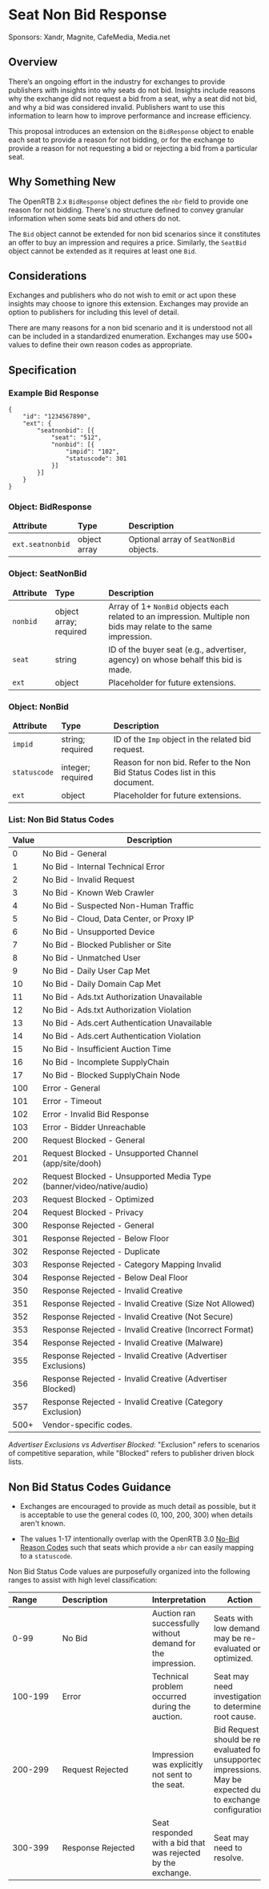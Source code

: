 # Seat Non Bid Response

Sponsors: Xandr, Magnite, CafeMedia, Media&#46;net

## Overview

There’s an ongoing effort in the industry for exchanges to provide publishers with insights into why seats do not bid. Insights include reasons why the exchange did not request a bid from a seat, why a seat did not bid, and why a bid was considered invalid. Publishers want to use this information to learn how to improve performance and increase efficiency.

This proposal introduces an extension on the `BidResponse` object to enable each seat to provide a reason for not bidding, or for the exchange to provide a reason for not requesting a bid or rejecting a bid from a particular seat.

## Why Something New

The OpenRTB 2.x `BidResponse` object defines the `nbr` field to provide one reason for not bidding. There's no structure defined to convey granular information when some seats bid and others do not.

The `Bid` object cannot be extended for non bid scenarios since it constitutes an offer to buy an impression and requires a price. Similarly, the `SeatBid` object cannot be extended as it requires at least one `Bid`.

## Considerations

Exchanges and publishers who do not wish to emit or act upon these insights may choose to ignore this extension. Exchanges may provide an option to publishers for  including this level of detail.

There are many reasons for a non bid scenario and it is understood not all can be included in a standardized enumeration. Exchanges may use 500+ values to define their own reason codes as appropriate.

## Specification

### Example Bid Response

```
{
    "id": "1234567890",
    "ext": {
        "seatnonbid": [{
            "seat": "512",
            "nonbid": [{
                "impid": "102",
                "statuscode": 301
            }]
        }]
    }
}
```

### Object: BidResponse

<table>
  <thead>
    <tr>
      <td>
        <strong>Attribute</strong>
      </td>
      <td>
        <strong>Type</strong>
      </td>
      <td>
        <strong>Description</strong>
      </td>
    </tr>
  </thead>
  <tbody>
    <tr>
      <td>
        <code>ext.seatnonbid</code>
      </td>
      <td>
        object array
      </td>
      <td>
        Optional array of <code>SeatNonBid</code> objects.
      </td>
    </tr>
  </tbody>
</table>

### Object: SeatNonBid

<table>
  <thead>
    <tr>
      <td>
        <strong>Attribute</strong>
      </td>
      <td>
        <strong>Type</strong>
      </td>
      <td>
        <strong>Description</strong>
      </td>
    </tr>
  </thead>
  <tbody>
    <tr>
      <td>
        <code>nonbid</code>
      </td>
      <td>
        object array; required
      </td>
      <td>
        Array of 1+ <code>NonBid</code> objects each related to an impression. Multiple non bids may relate to the same
        impression.
      </td>
    </tr>
    <tr>
      <td>
        <code>seat</code>
      </td>
      <td>
        string
      </td>
      <td>
        ID of the buyer seat (e.g., advertiser, agency) on whose behalf this bid is made.
      </td>
    </tr>
    <tr>
      <td>
        <code>ext</code>
      </td>
      <td>
        object
      </td>
      <td>
        Placeholder for future extensions.
      </td>
    </tr>
  </tbody>
</table>

### Object: NonBid

<table>
  <thead>
    <tr>
      <td>
        <strong>Attribute</strong>
      </td>
      <td>
        <strong>Type</strong>
      </td>
      <td>
        <strong>Description</strong>
      </td>
    </tr>
  </thead>
  <tbody>
    <tr>
      <td>
        <code>impid</code>
      </td>
      <td>
        string; required
      </td>
      <td>
        ID of the <code>Imp</code> object in the related bid request.
      </td>
    </tr>
    <tr>
      <td>
        <code>statuscode</code>
      </td>
      <td>
        integer; required
      </td>
      <td>
        Reason for non bid. Refer to the Non Bid Status Codes list in this document.
      </td>
    </tr>
    <tr>
      <td>
        <code>ext</code>
      </td>
      <td>
        object
      </td>
      <td>
        Placeholder for future extensions.
      </td>
    </tr>
  </tbody>
</table>

### List: Non Bid Status Codes

<table>
  <thead>
    <tr>
      <th>Value</th>
      <th>Description</th>
    </tr>
  </thead>
  <tbody>
    <tr>
      <td>0</td>
      <td>No Bid - General</td>
    </tr>
    <tr>
      <td>1</td>
      <td>No Bid - Internal Technical Error</td>
    </tr>
    <tr>
      <td>2</td>
      <td>No Bid - Invalid Request</td>
    </tr>
    <tr>
      <td>3</td>
      <td>No Bid - Known Web Crawler</td>
    </tr>
    <tr>
      <td>4</td>
      <td>No Bid - Suspected Non-Human Traffic</td>
    </tr>
    <tr>
      <td>5</td>
      <td>No Bid - Cloud, Data Center, or Proxy IP</td>
    </tr>
    <tr>
      <td>6</td>
      <td>No Bid - Unsupported Device</td>
    </tr>
    <tr>
      <td>7</td>
      <td>No Bid - Blocked Publisher or Site</td>
    </tr>
    <tr>
      <td>8</td>
      <td>No Bid - Unmatched User</td>
    </tr>
    <tr>
      <td>9</td>
      <td>No Bid - Daily User Cap Met</td>
    </tr>
    <tr>
      <td>10</td>
      <td>No Bid - Daily Domain Cap Met</td>
    </tr>
    <tr>
      <td>11</td>
      <td>No Bid - Ads.txt Authorization Unavailable</td>
    </tr>
    <tr>
      <td>12</td>
      <td>No Bid - Ads.txt Authorization Violation</td>
    </tr>
    <tr>
      <td>13</td>
      <td>No Bid - Ads.cert Authentication Unavailable</td>
    </tr>
    <tr>
      <td>14</td>
      <td>No Bid - Ads.cert Authentication Violation</td>
    </tr>
    <tr>
      <td>15</td>
      <td>No Bid - Insufficient Auction Time</td>
    </tr>
    <tr>
      <td>16</td>
      <td>No Bid - Incomplete SupplyChain</td>
    </tr>
    <tr>
      <td>17</td>
      <td>No Bid - Blocked SupplyChain Node</td>
    </tr>
    <tr>
      <td>100</td>
      <td>Error - General</td>
    </tr>
    <tr>
      <td>101</td>
      <td>Error - Timeout</td>
    </tr>
    <tr>
      <td>102</td>
      <td>Error - Invalid Bid Response</td>
    </tr>
    <tr>
      <td>103</td>
      <td>Error - Bidder Unreachable</td>
    </tr>
    <tr>
      <td>200</td>
      <td>Request Blocked - General</td>
    </tr>
    <tr>
      <td>201</td>
      <td>Request Blocked - Unsupported Channel (app/site/dooh)</td>
    </tr>
    <tr>
      <td>202</td>
      <td>Request Blocked - Unsupported Media Type (banner/video/native/audio)</td>
    </tr>
    <tr>
      <td>203</td>
      <td>Request Blocked - Optimized</td>
    </tr>
    <tr>
      <td>204</td>
      <td>Request Blocked - Privacy</td>
    </tr>
    <tr>
      <td>300</td>
      <td>Response Rejected - General</td>
    </tr>
    <tr>
      <td>301</td>
      <td>Response Rejected - Below Floor</td>
    </tr>
    <tr>
      <td>302</td>
      <td>Response Rejected - Duplicate</td>
    </tr>
    <tr>
      <td>303</td>
      <td>Response Rejected - Category Mapping Invalid</td>
    </tr>
    <tr>
      <td>304</td>
      <td>Response Rejected - Below Deal Floor</td>
    </tr>
    <tr>
      <td>350</td>
      <td>Response Rejected - Invalid Creative</td>
    </tr>
    <tr>
      <td>351</td>
      <td>Response Rejected - Invalid Creative (Size Not Allowed)</td>
    </tr>
    <tr>
      <td>352</td>
      <td>Response Rejected - Invalid Creative (Not Secure)</td>
    </tr>
    <tr>
      <td>353</td>
      <td>Response Rejected - Invalid Creative (Incorrect Format)</td>
    </tr>
    <tr>
      <td>354</td>
      <td>Response Rejected - Invalid Creative (Malware)</td>
    </tr>
    <tr>
      <td>355</td>
      <td>Response Rejected - Invalid Creative (Advertiser Exclusions)</td>
    </tr>
    <tr>
      <td>356</td>
      <td>Response Rejected - Invalid Creative (Advertiser Blocked)</td>
    </tr>
     <tr>
      <td>357</td>
      <td>Response Rejected - Invalid Creative (Category Exclusion)</td>
    </tr>
    <tr>
      <td>500+</td>
      <td>Vendor-specific codes.</td>
    </tr>
  </tbody>
</table>

*Advertiser Exclusions vs Advertiser Blocked*:  "Exclusion" refers to scenarios of competitive separation, while "Blocked" refers to publisher driven block lists.

## Non Bid Status Codes Guidance

- Exchanges are encouraged to provide as much detail as possible, but it is acceptable to use the general codes (0, 100, 200, 300) when details aren't known.

- The values 1-17 intentionally overlap with the OpenRTB 3.0 [No-Bid Reason Codes](https://github.com/InteractiveAdvertisingBureau/openrtb/blob/master/OpenRTB%20v3.0%20FINAL.md#list--no-bid-reason-codes-) such that seats which provide a `nbr` can  easily mapping to a `statuscode`. 


Non Bid Status Code values are purposefully organized into the following ranges to assist with high level classification:

<table>
  <thead>
    <tr>
      <th>Range&nbsp;&nbsp;&nbsp;&nbsp;&nbsp;&nbsp;&nbsp;&nbsp;</th>
      <th>Description&nbsp;&nbsp;&nbsp;&nbsp;&nbsp;&nbsp;&nbsp;&nbsp;&nbsp;&nbsp;&nbsp;&nbsp;&nbsp;&nbsp;&nbsp;&nbsp;&nbsp;</th>
      <th>Interpretation</th>
      <th>Action</th>
    </tr>
  </thead>
  <tbody>
    <tr>
      <td>0-99</td>
      <td>No Bid</td>
      <td>Auction ran successfully without demand for the impression.</td>
      <td>Seats with low demand may be re-evaluated or optimized.</td>
    </tr>
    <tr>
      <td>100-199</td>
      <td>Error</td>
      <td>Technical problem occurred during the auction.</td>
      <td>Seat may need investigation to determine root cause.</td>
    </tr>
    <tr>
      <td>200-299</td>
      <td>Request Rejected</td>
      <td>Impression was explicitly not sent to the seat.</td>
      <td>Bid Request should be re-evaluated for unsupported impressions. May be expected due to exchange configuration.
      </td>
    </tr>
    <tr>
      <td>300-399</td>
      <td>Response Rejected</td>
      <td>Seat responded with a bid that was rejected by the exchange.</td>
      <td>Seat may need to resolve.</td>
    </tr>
  </tbody>
</table>